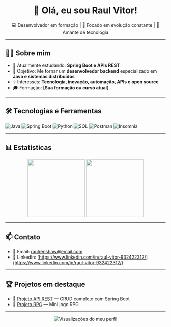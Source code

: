 <h1 align="center">👋 Olá, eu sou Raul Vitor!</h1>

<p align="center">
  💻 Desenvolvedor em formação | 🎯 Focado em evolução constante | 🚀 Amante de tecnologia
</p>

---

## 🧑‍💻 Sobre mim

- 🌱 Atualmente estudando: **Spring Boot e APIs REST**
- 🎯 Objetivo: Me tornar um **desenvolvedor backend** especializado em **Java e sistemas distribuídos**
- 💡 Interesses: **Tecnologia, inovação, automação, APIs e open source**
- 🎓 Formação: **[Sua formação ou curso atual]**

---

## 🛠️ Tecnologias e Ferramentas

![Java](https://img.shields.io/badge/Java-ED8B00?style=for-the-badge&logo=openjdk&logoColor=white)
![Spring Boot](https://img.shields.io/badge/Spring%20Boot-6DB33F?style=for-the-badge&logo=spring-boot&logoColor=white)
![Python](https://img.shields.io/badge/Python-3776AB?style=for-the-badge&logo=python&logoColor=white)
![SQL](https://img.shields.io/badge/SQL-4479A1?style=for-the-badge&logo=postgresql&logoColor=white)
![Postman](https://img.shields.io/badge/Postman-FF6C37?style=for-the-badge&logo=postman&logoColor=white)
![Insomnia](https://img.shields.io/badge/Insomnia-4000BF?style=for-the-badge&logo=insomnia&logoColor=white)

---

## 📊 Estatísticas

<div align="center">
  <img height="180em" src="https://github-readme-stats.vercel.app/api?username=RaulRenshaw&show_icons=true&theme=radical" />
  <img height="180em" src="https://github-readme-stats.vercel.app/api/top-langs/?username=RaulRenshaw&layout=compact&theme=radical"/>
</div>

---

## 📫 Contato

- 📧 Email: [raulrenshaw@email.com](mailto:raulrenshaw@email.com)
- 💼 LinkedIn: [https://www.linkedin.com/in/raul-vitor-932422312/](https://www.linkedin.com/in/raul-vitor-932422312/)

---

## 🏆 Projetos em destaque

- 🔗 [Projeto API REST](https://github.com/RaulRenshaw/CountryCRUD) — CRUD completo com Spring Boot
- 🔗 [Projeto RPG](https://github.com/RaulRenshaw/RPG) — Mini jogo RPG

---
<p align="center">
  <img src="https://komarev.com/ghpvc/?username=RaulRenshaw&color=blue&style=for-the-badge" alt="Visualizações do meu perfil"/>
</p>
